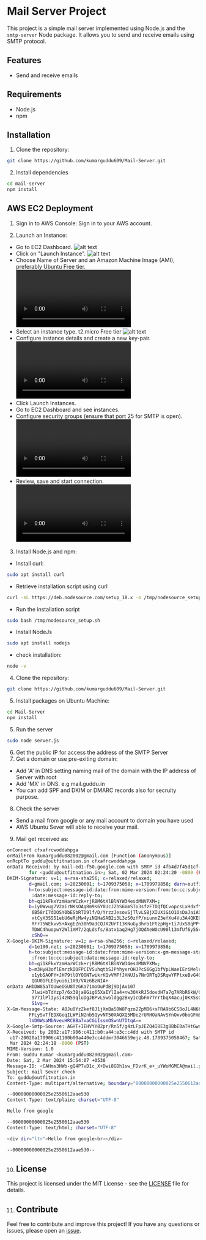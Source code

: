 # Mail Server Project

This project is a simple mail server implemented using Node.js and the `smtp-server` Node package. It allows you to send and receive emails using SMTP protocol.

## Features

- Send and receive emails

## Requirements

- Node.js
- npm

## Installation

1. Clone the repository:

```bash
git clone https://github.com/kumarguddu609/Mail-Server.git
```

2. Install dependencies

```bash
cd mail-server
npm install
```

## AWS EC2 Deployment

1. Sign in to AWS Console: Sign in to your AWS account.

2. Launch an Instance:

- Go to EC2 Dashboard.
  ![alt text](/resources/EC2.png)
- Click on "Launch Instance".
  ![alt text](/resources/launch.png)
- Choose Name of Server and an Amazon Machine Image (AMI), preferably Ubuntu Free tier.
  ![alt text](/resources/1.mp4)
- Select an instance type.
  t2.micro Free tier
  ![alt text](/resources/instance.png)
- Configure instance details and create a new key-pair.
  ![alt text](/resources/2.mp4)
- Click Launch Instances.
- Go to EC2 Dashboard and see instances.
- Configure security groups (ensure that port 25 for SMTP is open).
  ![alt text](/resources/3.mp4)
- Review, save and start connection.
  ![alt text](/resources/4.mp4)

3. Install Node.js and npm:

- Install curl:

```bash
sudo apt install curl
```

- Retrieve installation script using curl

```bash
curl -sL https://deb.nodesource.com/setup_18.x -o /tmp/nodesource_setup.sh
```

- Run the installation script

```bash
sudo bash /tmp/nodesource_setup.sh
```

- Install NodeJs

```bash
sudo apt install nodejs
```

- check installation:

```bash
node -v
```

4. Clone the repository:

```bash
git clone https://github.com/kumarguddu609/Mail-Server.git
```

5. Install packages on Ubuntu Machine:

```bash
cd Mail-Server
npm install
```

5. Run the server

```bash
sudo node server.js
```

6. Get the public IP for access the address of the SMTP Server
7. Get a domain or use pre-exiting domain:

- Add 'A' in DNS setting naming mail of the domain with the IP address of Server with root
- Add 'MX' in DNS. e.g mail.guddu.in
- You can add SPF and DKIM or DMARC records also for secruity purpose.

8. Check the server

- Send a mail from google or any mail account to domain you have used
- AWS Ubuntu Sever will able to receive your mail.

9. Mail get received as:

```bash
onConnect cfxafrcwoddahpga
onMailFrom kumarguddu082002@gmail.com [Function (anonymous)]
onRcptTo guddu@outfitnation.in cfxafrcwoddahpga
onData Received: by mail-ed1-f50.google.com with SMTP id 4fb4d7f45d1cf-565a3910f86so4660896a12.3
        for <guddu@outfitnation.in>; Sat, 02 Mar 2024 02:24:20 -0800 (PST)
DKIM-Signature: v=1; a=rsa-sha256; c=relaxed/relaxed;
        d=gmail.com; s=20230601; t=1709375058; x=1709979858; darn=outfitnation.in;
        h=to:subject:message-id:date:from:mime-version:from:to:cc:subject
         :date:message-id:reply-to;
        bh=qi1kFkxYzmHarWCzk+rjR8M6tXlBlNYW34esdMNVPXM=;
        b=iy0Wvug7V2airNKsOAqRm9s6Y8UcJZhS6VmSTo3sfzFTOQfQCvopcsLxHdxfYmQXo/
         6B58rI7dDOSY0bESbRTD9lf/D/YrzzJesovSjTlvLSBjXIUXiGiO1OsDaJaiASQUI8LJ
         xtCyX3SS51ebU6eRjMw4yiNQHaSAB2i3L3zS0zfP/niunnZ3efXu4Vu3A4QKECHECb/p
         RFr75WEkvv5+AxgEZn30h9a3CQJX2UrT13KNuGy3hro1FtzpHg+1i7UxS8qPP+QotFmj
         TDWC4huopwY2Wl1XM7/2qLdsfs/8atx1aq2Hg7jOQdAeWOcU90l13mfUf6y5SvP0+DNA
         cShQ==
X-Google-DKIM-Signature: v=1; a=rsa-sha256; c=relaxed/relaxed;
        d=1e100.net; s=20230601; t=1709375058; x=1709979858;
        h=to:subject:message-id:date:from:mime-version:x-gm-message-state
         :from:to:cc:subject:date:message-id:reply-to;
        bh=qi1kFkxYzmHarWCzk+rjR8M6tXlBlNYW34esdMNVPXM=;
        b=m3HyH3oflEmrzkIOFPCIVSuhqtbSJPhhyxrOHJPcS6Gg1bfVpLWaeIEriMelrvNUIc
         o1ybSAOFY+JH79tlOYOONTwikrKQvVMFfJXNUJs7NrORTqDSRqwYFPtxeBvG4QFPZiQ1
         QGU01FLEGyui6i1X9/VAz6BzNIA+
onData AHbDW85aTOUweOGU8TzGKa71moOuPdBj9DjAx107
         7lwi+bTdYzp7/6x38ja8Gig65XaIYlIa4+nw3OXkRJ5dovdH7a7g7ARbR6kW/CK1UWvi
         977IlPlIysi4zN59qluDgJBPvLSwGldgg2BxyIcQbFm77rrtbqX4acuj0KX5s0Iv+HlN
         S1vg==
X-Gm-Message-State: AOJu0YzZkef8J1jXmBa50W8Pqzo2ZpMB6+xFRA9b6CS8oJL4N6buZs+0
        FFLySvTfEDXGoqILWPiN2nb5QyvNT50XAQXQ5MDe2rURHOaNAvSYnOxv0boGFmBTDFUTb8Y8ct9
        lVD0WsaMbNveuHRCBBa7xaCGiIssmOSwnU7ItqA==
X-Google-Smtp-Source: AGHT+IEHVYY82pr/Rn5f/g4zLFpJEZQ4I8E3g8BbEBaTHtGwaE/UwYlG7g5BuMlxK9ZQS8P8XPm9HagpPCeDZmkC+Ek=
X-Received: by 2002:a17:906:c411:b0:a44:e3c:c4dd with SMTP id
 u17-20020a170906c41100b00a440e3cc4ddmr3046659ejz.48.1709375058467; Sat, 02
 Mar 2024 02:24:18 -0800 (PST)
MIME-Version: 1.0
From: Guddu Kumar <kumarguddu082002@gmail.com>
Date: Sat, 2 Mar 2024 15:54:07 +0530
Message-ID: <CAHms3HWb-gQ4PTvD1c_X+Dwi8GDh1sw_FDvrK_e+_uYWoMGMCA@mail.gmail.com>
Subject: mail Sever check
To: guddu@outfitnation.in
Content-Type: multipart/alternative; boundary="00000000000025e2550612aae530"

--00000000000025e2550612aae530
Content-Type: text/plain; charset="UTF-8"

Hello from google

--00000000000025e2550612aae530
Content-Type: text/html; charset="UTF-8"

<div dir="ltr">Hello from google<br></div>

--00000000000025e2550612aae530--
```

10. ## License

This project is licensed under the MIT License - see the [LICENSE](LICENSE) file for details.

11. ## Contribute

Feel free to contribute and improve this project! If you have any questions or issues, please open an [issue](https://github.com/guddu/mail-server/issues).
